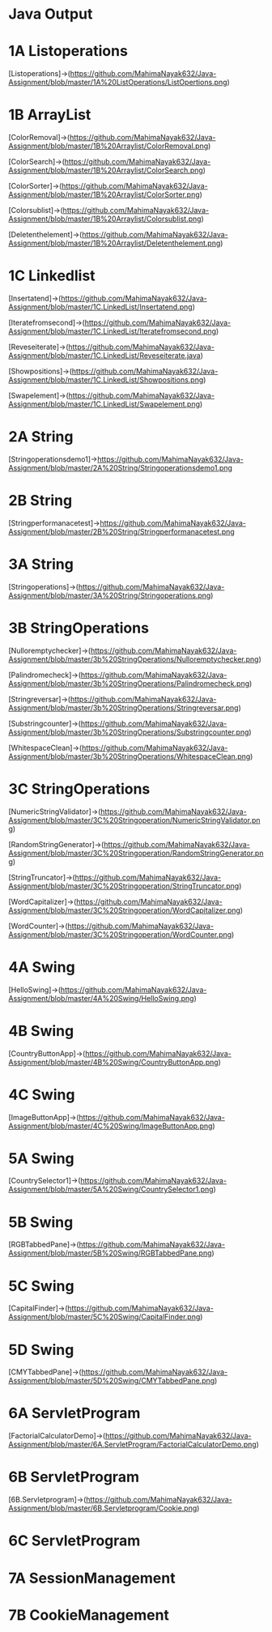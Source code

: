 # Java Output

# 1A Listoperations
[Listoperations]->(https://github.com/MahimaNayak632/Java-Assignment/blob/master/1A%20ListOperations/ListOpertions.png)

# 1B ArrayList
[ColorRemoval]->(https://github.com/MahimaNayak632/Java-Assignment/blob/master/1B%20Arraylist/ColorRemoval.png)

[ColorSearch]->(https://github.com/MahimaNayak632/Java-Assignment/blob/master/1B%20Arraylist/ColorSearch.png)

[ColorSorter]->(https://github.com/MahimaNayak632/Java-Assignment/blob/master/1B%20Arraylist/ColorSorter.png)

[Colorsublist]->(https://github.com/MahimaNayak632/Java-Assignment/blob/master/1B%20Arraylist/Colorsublist.png)

[Deletenthelement]->(https://github.com/MahimaNayak632/Java-Assignment/blob/master/1B%20Arraylist/Deletenthelement.png)

# 1C Linkedlist
[Insertatend]->(https://github.com/MahimaNayak632/Java-Assignment/blob/master/1C.LinkedList/Insertatend.png)

[Iteratefromsecond]->(https://github.com/MahimaNayak632/Java-Assignment/blob/master/1C.LinkedList/Iteratefromsecond.png)

[Reveseiterate]->(https://github.com/MahimaNayak632/Java-Assignment/blob/master/1C.LinkedList/Reveseiterate.java)

[Showpositions]->(https://github.com/MahimaNayak632/Java-Assignment/blob/master/1C.LinkedList/Showpositions.png)

[Swapelement]->(https://github.com/MahimaNayak632/Java-Assignment/blob/master/1C.LinkedList/Swapelement.png)

# 2A String
[Stringoperationsdemo1]->https://github.com/MahimaNayak632/Java-Assignment/blob/master/2A%20String/Stringoperationsdemo1.png

# 2B String
[Stringperformanacetest]->https://github.com/MahimaNayak632/Java-Assignment/blob/master/2B%20String/Stringperformanacetest.png

# 3A String
[Stringoperations]->(https://github.com/MahimaNayak632/Java-Assignment/blob/master/3A%20String/Stringoperations.png)

# 3B StringOperations
[Nulloremptychecker]->(https://github.com/MahimaNayak632/Java-Assignment/blob/master/3b%20StringOperations/Nulloremptychecker.png)

[Palindromecheck]->(https://github.com/MahimaNayak632/Java-Assignment/blob/master/3b%20StringOperations/Palindromecheck.png)

[Stringreversar]->(https://github.com/MahimaNayak632/Java-Assignment/blob/master/3b%20StringOperations/Stringreversar.png)

[Substringcounter]->(https://github.com/MahimaNayak632/Java-Assignment/blob/master/3b%20StringOperations/Substringcounter.png)

[WhitespaceClean]->(https://github.com/MahimaNayak632/Java-Assignment/blob/master/3b%20StringOperations/WhitespaceClean.png)

# 3C StringOperations
[NumericStringValidator]->(https://github.com/MahimaNayak632/Java-Assignment/blob/master/3C%20Stringoperation/NumericStringValidator.png)

[RandomStringGenerator]->(https://github.com/MahimaNayak632/Java-Assignment/blob/master/3C%20Stringoperation/RandomStringGenerator.png)

[StringTruncator]->(https://github.com/MahimaNayak632/Java-Assignment/blob/master/3C%20Stringoperation/StringTruncator.png)

[WordCapitalizer]->(https://github.com/MahimaNayak632/Java-Assignment/blob/master/3C%20Stringoperation/WordCapitalizer.png)

[WordCounter]->(https://github.com/MahimaNayak632/Java-Assignment/blob/master/3C%20Stringoperation/WordCounter.png)

# 4A Swing
[HelloSwing]->(https://github.com/MahimaNayak632/Java-Assignment/blob/master/4A%20Swing/HelloSwing.png)

# 4B Swing
[CountryButtonApp]->(https://github.com/MahimaNayak632/Java-Assignment/blob/master/4B%20Swing/CountryButtonApp.png)

# 4C Swing
[ImageButtonApp]->(https://github.com/MahimaNayak632/Java-Assignment/blob/master/4C%20Swing/ImageButtonApp.png)

# 5A Swing
[CountrySelector1]->(https://github.com/MahimaNayak632/Java-Assignment/blob/master/5A%20Swing/CountrySelector1.png)

# 5B Swing
[RGBTabbedPane]->(https://github.com/MahimaNayak632/Java-Assignment/blob/master/5B%20Swing/RGBTabbedPane.png)

# 5C Swing
[CapitalFinder]->(https://github.com/MahimaNayak632/Java-Assignment/blob/master/5C%20Swing/CapitalFinder.png)

# 5D Swing
[CMYTabbedPane]->(https://github.com/MahimaNayak632/Java-Assignment/blob/master/5D%20Swing/CMYTabbedPane.png)

# 6A ServletProgram
[FactorialCalculatorDemo]->(https://github.com/MahimaNayak632/Java-Assignment/blob/master/6A.ServletProgram/FactorialCalculatorDemo.png)

# 6B ServletProgram
[6B.Servletprogram]->(https://github.com/MahimaNayak632/Java-Assignment/blob/master/6B.Servletprogram/Cookie.png)

# 6C ServletProgram



# 7A SessionManagement


# 7B CookieManagement
















